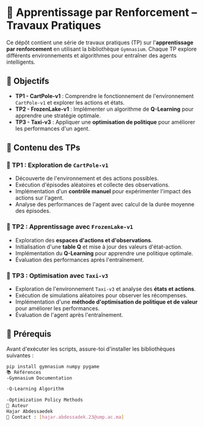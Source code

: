 # 📌 Apprentissage par Renforcement – Travaux Pratiques  

Ce dépôt contient une série de travaux pratiques (TP) sur l'**apprentissage par renforcement** en utilisant la bibliothèque `Gymnasium`. Chaque TP explore différents environnements et algorithmes pour entraîner des agents intelligents.  

## 🎯 Objectifs  

- **TP1 - CartPole-v1** : Comprendre le fonctionnement de l'environnement `CartPole-v1` et explorer les actions et états.  
- **TP2 - FrozenLake-v1** : Implémenter un algorithme de **Q-Learning** pour apprendre une stratégie optimale.  
- **TP3 - Taxi-v3** : Appliquer une **optimisation de politique** pour améliorer les performances d'un agent.  

## 📂 Contenu des TPs  

### 🔹 TP1 : Exploration de `CartPole-v1`  
- Découverte de l'environnement et des actions possibles.  
- Exécution d'épisodes aléatoires et collecte des observations.  
- Implémentation d'un **contrôle manuel** pour expérimenter l'impact des actions sur l'agent.  
- Analyse des performances de l'agent avec calcul de la durée moyenne des épisodes.  

### 🔹 TP2 : Apprentissage avec `FrozenLake-v1`  
- Exploration des **espaces d'actions et d'observations**.  
- Initialisation d'une **table Q** et mise à jour des valeurs d'état-action.  
- Implémentation du **Q-Learning** pour apprendre une politique optimale.  
- Évaluation des performances après l'entraînement.  

### 🔹 TP3 : Optimisation avec `Taxi-v3`  
- Exploration de l'environnement `Taxi-v3` et analyse des **états et actions**.  
- Exécution de simulations aléatoires pour observer les récompenses.  
- Implémentation d'une **méthode d'optimisation de politique et de valeur** pour améliorer les performances.  
- Évaluation de l'agent après l'entraînement.  

## 🔧 Prérequis  

Avant d'exécuter les scripts, assure-toi d'installer les bibliothèques suivantes :  

```bash
pip install gymnasium numpy pygame
📚 Références
-Gymnasium Documentation

-Q-Learning Algorithm

-Optimization Policy Methods
👤 Auteur
Hajar Abdessaedek
📧 Contact : [hajar.abdessadek.23@ump.ac.ma]
